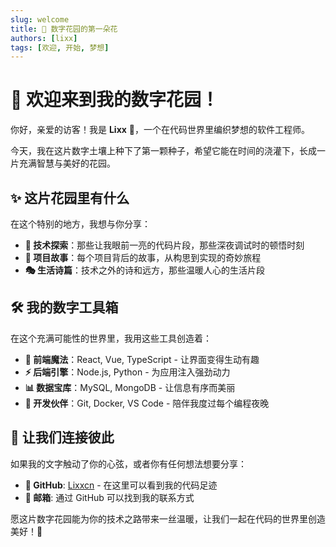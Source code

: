 ```yaml
---
slug: welcome
title: 🌟 数字花园的第一朵花
authors: [lixx]
tags: [欢迎, 开始, 梦想]
---
```


# 🌈 欢迎来到我的数字花园！

你好，亲爱的访客！我是 **Lixx** 👋，一个在代码世界里编织梦想的软件工程师。

今天，我在这片数字土壤上种下了第一颗种子，希望它能在时间的浇灌下，长成一片充满智慧与美好的花园。

## ✨ 这片花园里有什么

在这个特别的地方，我想与你分享：

- **🚀 技术探索**：那些让我眼前一亮的代码片段，那些深夜调试时的顿悟时刻
- **💎 项目故事**：每个项目背后的故事，从构思到实现的奇妙旅程
- **🎭 生活诗篇**：技术之外的诗和远方，那些温暖人心的生活片段

## 🛠️ 我的数字工具箱

在这个充满可能性的世界里，我用这些工具创造着：

- **🎨 前端魔法**：React, Vue, TypeScript - 让界面变得生动有趣
- **⚡ 后端引擎**：Node.js, Python - 为应用注入强劲动力
- **📊 数据宝库**：MySQL, MongoDB - 让信息有序而美丽
- **🔧 开发伙伴**：Git, Docker, VS Code - 陪伴我度过每个编程夜晚

## 💌 让我们连接彼此

如果我的文字触动了你的心弦，或者你有任何想法想要分享：

- **🌟 GitHub**: [Lixxcn](https://github.com/Lixxcn) - 在这里可以看到我的代码足迹
- **📮 邮箱**: 通过 GitHub 可以找到我的联系方式

愿这片数字花园能为你的技术之路带来一丝温暖，让我们一起在代码的世界里创造美好！🌸